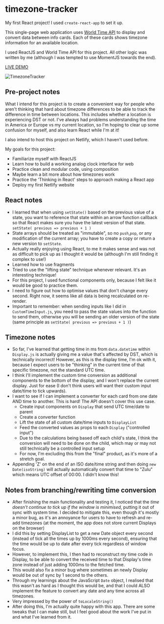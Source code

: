 # timezone-tracker
My first React project! I used `create-react-app` to set it up.

This single-page web application uses [World Time API](https://worldtimeapi.org/) to display and convert data between info cards. Each of these cards shows timezone information for an available location.

I used ReactJS and World Time API for this project. All other logic was written by me (although I was tempted to use MomentJS towards the end).

[LIVE DEMO](https://thriving-syrniki-5daa84.netlify.app/)

![TimezoneTracker](https://user-images.githubusercontent.com/93292687/212230187-54a70724-ead9-464a-9cd2-d1b0c610f923.jpg)

## Pre-project notes
What I intend for this project is to create a convenient way for people who aren't thinking that hard about timezone differences to be able to track the difference in time between locations. This includes whether a location is experiencing DST or not. I've always had problems understanding the time in America or Europe vs my current location, so I'm hoping to clear up some confusion for myself, and also learn React while I'm at it!

I also intend to host this project on Netlify, which I haven't used before.

My goals for this project:
- Familiarize myself with ReactJS
- Learn how to build a working analog clock interface for web
- Practice clean and modular code, using composition
- Maybe learn a bit more about how timezones work
- Practice the 'Thinking in React' steps to approach making a React app
- Deploy my first Netlify website

## React notes
- I learned that when using `setState()` based on the previous value of a state, you want to reference that state within an arrow function callback so that React makes sure you have the latest version of that state. `setState( previous => previous + 1 )`
- State arrays should be treated as "immutable", so no `push`,`pop`, or any modification of the current array; you have to create a copy or return a new version to `setState`.
- Actually really enjoying using React, to me it makes sense and was not as difficult to pick up as I thought it would be (although I'm still finding it complex to use!)
- Learned how to use fragments
- Tried to use the "lifting state" technique whenever relevant. It's an interesting technique!
- For this project, I used functional components only, because I felt like it would be good to practice them.
- I need to figure out how to optimise values that don't change every second. Right now, it seems like all data is being recalculated on re-render.
- Important to remember: when sending inputs like I did in `CustomTimeInput.js`, you need to pass the state values into the function to send them, otherwise you will be sending an older version of the state (same principle as `setState( previous => previous + 1 )`)

## Timezone notes
- So far, I've learned that getting time in ms from `data.datetime` within `Display.js` is actually giving me a value that's affected by DST, which is technically incorrect! However, as this is the display time, I'm ok with it, because I expect users to be "thinking" in the current time of that specific timezone, not the standard UTC time.
- I think I'll implement the custom time conversion as additional components to the bottom of the display, and I won't replace the current display. Just for ease (I don't think users will want their custom input date/time to tick upwards).
- I want to see if I can implement a converter for each card from one date AND time to another. This is hard! The API doesn't cover this use case.
    - Create input components on `Display` that send UTC time/date to parent
    - Create a converter function
    - Lift the state of all custom date/time inputs to `DisplayList`
    - Feed the converted values as props to each `Display` ("controlled input")
    - Due to the calculations being based off each child's state, I think the conversion will need to be done on the child, which may or may not still technically be a controlled input setup
    - For now, I'm excluding this from the "final" product, as it's more of a stretch goal.
- Appending 'Z' on the end of an ISO date/time string and then doing `new Date(isoString)` will actually automatically convert that time to "Zulu" which means UTC offset of 00:00. I didn't know this!

## Notes from branching/rewriting time conversion
- After finishing the main functionality and testing it, I noticed that the *time doesn't continue to tick up if the window is minimised*, putting it out of sync with system time. I decided to mitigate this, even though it's mostly a minor bug, as it's an annoyance for users to have to refresh and re-add timezones (at the moment, the app does not store current Displays on the browser)
- I did this by setting DisplayList to get a new Date object every second (instead of tick all the times up by 1000ms every second), ensuring that the time would be up to date after every tick regardless of window focus.
- However, to implement this, I then had to reconstruct my time code in Display, to be able to convert the received time to that Display's time zone instead of just adding 1000ms to the fetched time.
- This would also fix a minor bug where sometimes an newly Display would be out of sync by 1 second to the others.
- Through my learnings about the JavaScript `Date` object, I realised that this wasn't as hard as I thought this would be, and that I could ALSO implement the feature to convert any date and any time across all timezones.
- Very impressed by the power of `toLocaleString()`
- After doing this, I'm actually quite happy with this app. There are some tweaks that I can make still, but I feel good about the work I've put in and what I've learned from it.
